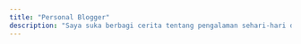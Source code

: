 ```yaml
---
title: "Personal Blogger"
description: "Saya suka berbagi cerita tentang pengalaman sehari-hari dan terkadang berbagi tutorial ringan seputar teknologi dan website."
---
```

